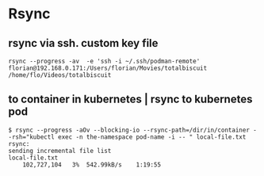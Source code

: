 # Rsync

## rsync via ssh. custom key file

```text
rsync --progress -av  -e 'ssh -i ~/.ssh/podman-remote' florian@192.168.0.171:/Users/florian/Movies/totalbiscuit  /home/flo/Videos/totalbiscuit
```

## to container in kubernetes | rsync to kubernetes pod

```text
$ rsync --progress -aOv --blocking-io --rsync-path=/dir/in/container --rsh="kubectl exec -n the-namespace pod-name -i -- " local-file.txt  rsync:
sending incremental file list
local-file.txt
    102,727,104   3%  542.99kB/s    1:19:55
```

